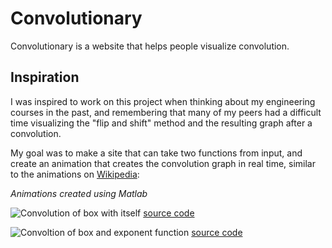 # Convolutionary

Convolutionary is a website that helps people visualize convolution.

## Inspiration

I was inspired to work on this project when thinking about my engineering courses in the past,
and remembering that many of my peers had a difficult time visualizing the "flip and shift" method and the resulting graph after a convolution.

My goal was to make a site that can take two functions from input,
and create an animation that creates the convolution graph in real time, similar to the animations on [Wikipedia](https://en.wikipedia.org/wiki/Convolution):

*Animations created using Matlab*

![Convolution of box with itself](https://upload.wikimedia.org/wikipedia/commons/6/6a/Convolution_of_box_signal_with_itself2.gif)
 [source code](https://en.wikipedia.org/wiki/File:Convolution_of_box_signal_with_itself2.gif)

![Convoltion of box and exponent function](https://upload.wikimedia.org/wikipedia/commons/b/b9/Convolution_of_spiky_function_with_box2.gif)
 [source code](https://en.wikipedia.org/wiki/File:Convolution_of_spiky_function_with_box2.gif)